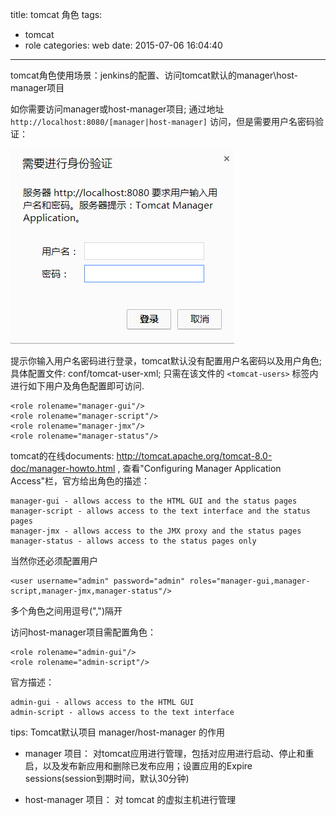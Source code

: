 title: tomcat 角色
tags:
  - tomcat
  - role
categories: web
date: 2015-07-06 16:04:40
---
tomcat角色使用场景：jenkins的配置、访问tomcat默认的manager\host-manager项目

如你需要访问manager或host-manager项目; 通过地址 ` http://localhost:8080/[manager|host-manager]` 访问，但是需要用户名密码验证：

<img src="/imgs/tomcat/verification.png" alt="Tomcat verification"/>

提示你输入用户名密码进行登录，tomcat默认没有配置用户名密码以及用户角色;具体配置文件: conf/tomcat-user-xml; 只需在该文件的 `<tomcat-users>` 标签内进行如下用户及角色配置即可访问.

<!-- more -->

    <role rolename="manager-gui"/>
    <role rolename="manager-script"/>
    <role rolename="manager-jmx"/>
    <role rolename="manager-status"/>

tomcat的在线documents: http://tomcat.apache.org/tomcat-8.0-doc/manager-howto.html , 查看"Configuring Manager Application Access"栏，官方给出角色的描述：

	manager-gui - allows access to the HTML GUI and the status pages
	manager-script - allows access to the text interface and the status pages
	manager-jmx - allows access to the JMX proxy and the status pages
	manager-status - allows access to the status pages only

当然你还必须配置用户

	<user username="admin" password="admin" roles="manager-gui,manager-script,manager-jmx,manager-status"/>

多个角色之间用逗号(",")隔开

访问host-manager项目需配置角色：

	<role rolename="admin-gui"/>
	<role rolename="admin-script"/>

官方描述：

	admin-gui - allows access to the HTML GUI
	admin-script - allows access to the text interface

tips: Tomcat默认项目 manager/host-manager 的作用

-  manager 项目：   对tomcat应用进行管理，包括对应用进行启动、停止和重启，以及发布新应用和删除已发布应用；设置应用的Expire sessions(session到期时间，默认30分钟)

-  host-manager 项目： 对 tomcat 的虚拟主机进行管理